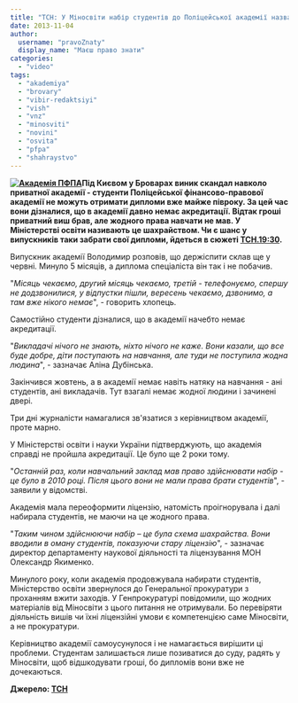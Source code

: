 ```yaml
---
title: "ТСН: У Міносвіти набір студентів до Поліцейської академії назвали шахрайством - ВІДЕО"
date: 2013-11-04
author: 
  username: "pravoZnaty"
  display_name: "Маєш право знати"
categories: 
  - "video"
tags: 
  - "akademiya"
  - "brovary"
  - "vibir-redaktsiyi"
  - "vish"
  - "vnz"
  - "minosviti"
  - "novini"
  - "osvita"
  - "pfpa"
  - "shahraystvo"
---
```


**[![Академія ПФПА](https://mpz.brovary.org/wp-content/uploads/2013/11/Akademiya-PFPA.jpg)](https://mpz.brovary.org/wp-content/uploads/2013/11/Akademiya-PFPA.jpg)Під Києвом у Броварах виник скандал навколо приватної академії - студенти Поліцейської фінансово-правової академії не можуть отримати дипломи вже майже півроку. За цей час вони дізналися, що в академії давно немає акредитації. Відтак гроші приватний виш брав, але жодного права навчати не мав. У Міністерстві освіти називають це шахрайством. Чи є шанс у випускників таки забрати свої дипломи, йдеться в сюжеті [ТСН.19:30](http://tsn.ua/vypusky/tsn).**

Випускник академії Володимир розповів, що держіспити склав ще у червні. Минуло 5 місяців, а диплома спеціаліста він так і не побачив.

"_Місяць чекаємо, другий місяць чекаємо, третій - телефонуємо, спершу не додзвонилися, у відпустки пішли, вересень чекаємо, дзвонимо, а там вже нікого немає_", - говорить хлопець.

Самостійно студенти дізналися, що в академії начебто немає акредитації.

"_Викладачі нічого не знають, ніхто нічого не каже. Вони казали, що все буде добре, діти поступають на навчання, але туди не поступила жодна людина_", - зазначає Аліна Дубінська.

Закінчився жовтень, а в академії немає навіть натяку на навчання - ані студентів, ані викладачів. Тут взагалі немає жодної людини і зачинені двері.

Три дні журналісти намагалися зв'язатися з керівництвом академії, проте марно.

У Міністерстві освіти і науки України підтверджують, що академія справді не пройшла акредитації. Це було ще 2 роки тому.

"_Останній раз, коли навчальний заклад мав право здійснювати набір - це було в 2010 році. Після цього вони не мали права брати студентів_", - заявили у відомстві.

Академія мала переоформити ліцензію, натомість проігнорувала і далі набирала студентів, не маючи на це жодного права.

"_Таким чином здійснюючи набір – це була схема шахрайства. Вони вводили в оману студентів, показуючи стару ліцензію_", - зазначає директор департаменту наукової діяльності та ліцензування МОН Олександр Якименко.

Минулого року, коли академія продовжувала набирати студентів, Міністерство освіти звернулося до Генеральної прокуратури з проханням вжити заходів. У Генпрокуратурі повідомили, що жодних матеріалів від Міносвіти з цього питання не отримували. Бо перевіряти діяльність вишів чи їхні ліцензійні умови є компетенцією саме Міносвіти, а не прокуратури.

Керівництво академії самоусунулося і не намагається вирішити ці проблеми. Студентам залишається лише позиватися до суду, радять у Міносвіти, щоб відшкодувати гроші, бо дипломів вони вже не дочекаються.

**Джерело: [ТСН](http://tsn.ua/groshi/studenti-akademiyi-vzhe-mayzhe-pivroku-ne-mozhut-otrimati-diplomi-a-kerivnictvo-vishu-zniklo-318278.html)**
